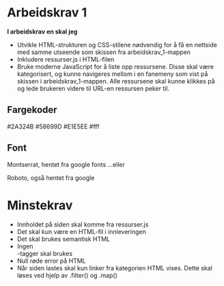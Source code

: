 
# Arbeidskrav 1

<strong>I arbeidskrav en skal jeg</strong>

- Utvikle HTML-strukturen og CSS-stilene nødvendig for å få en nettside med samme utseende som skissen fra arbeidskrav_1-mappen
- Inkludere ressurser.js i HTML-filen
- Bruke moderne JavaScript for å liste opp ressursene. Disse skal være kategorisert, og kunne navigeres mellom i en fanemeny som vist på skissen i arbeidskrav_1-mappen. Alle ressursene skal kunne klikkes på og lede brukeren videre til URL-en ressursen peker til.

## Fargekoder

#2A324B
#58699D
#E1E5EE
#fff

## Font

Montserrat, hentet fra google fonts
...eller

Roboto, også hentet fra google

# Minstekrav

- Innholdet på siden skal komme fra ressurser.js
- Det skal kun være en HTML-fil i innleveringen
- Det skal brukes semantisk HTML
- Ingen <div>-tagger skal brukes
- Null røde error på HTML
- Når siden lastes skal kun linker fra kategorien HTML vises. Dette skal løses ved hjelp av .filter() og .map()
